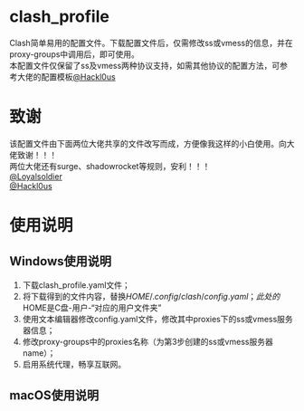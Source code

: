 # clash_profile
Clash简单易用的配置文件。下载配置文件后，仅需修改ss或vmess的信息，并在proxy-groups中调用后，即可使用。<br>
本配置文件仅保留了ss及vmess两种协议支持，如需其他协议的配置方法，可参考大佬的配置模板[@Hackl0us](https://github.com/Hackl0us/SS-Rule-Snippet/blob/master/LAZY_RULES/Clash_Premium.yaml)

# 致谢
该配置文件由下面两位大佬共享的文件改写而成，方便像我这样的小白使用。向大佬致谢！！！<br>
两位大佬还有surge、shadowrocket等规则，安利！！！<br>
[@Loyalsoldier](https://github.com/Loyalsoldier/)<br>
[@Hackl0us](https://github.com/Hackl0us)

# 使用说明
## Windows使用说明
1. 下载clash_profile.yaml文件；
2. 将下载得到的文件内容，替换$HOME/.config/clash/config.yaml；此处的$HOME是C盘-用户-“对应的用户文件夹”
3. 使用文本编辑器修改config.yaml文件，修改其中proxies下的ss或vmess服务器信息；
4. 修改proxy-groups中的proxies名称（为第3步创建的ss或vmess服务器name）；
5. 启用系统代理，畅享互联网。

## macOS使用说明

